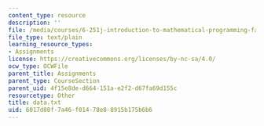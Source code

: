 ```yaml
---
content_type: resource
description: ''
file: /media/courses/6-251j-introduction-to-mathematical-programming-fall-2009/6017d80f7a46f01478e88915b175b6b6_data.txt
file_type: text/plain
learning_resource_types:
- Assignments
license: https://creativecommons.org/licenses/by-nc-sa/4.0/
ocw_type: OCWFile
parent_title: Assignments
parent_type: CourseSection
parent_uid: 4f15e8de-d664-151a-e2f2-d67fa69d155c
resourcetype: Other
title: data.txt
uid: 6017d80f-7a46-f014-78e8-8915b175b6b6
---
```

